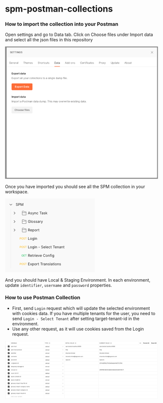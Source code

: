 # spm-postman-collections

### How to import the collection into your Postman

Open settings and go to Data tab. Click on Choose files under Import data and select all the json files in this repository

![Screenshot](./images/how-to-import.png)

Once you have imported you should see all the SPM collection in your workspace.

![Screenshot](./images/spm-collection-after-import.png)

And you should have Local & Staging Environment. In each environment, update `identifier`, `username` and `password` properties.


### How to use Postman Collection

- First, send `Login` request which will update the selected environment with cookies data. If you have multiple tenants for the user, you need to send `Login - Select Tenant` after setting target-tenant-id in the environment.
- Use any other request, as it will use cookies saved from the Login request.

![Screenshot](./images/local-environment-after-login.png)